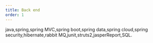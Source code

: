 ```yaml
---
title: Back end
order: 1
---
```


java,spring,spring MVC,spring boot,spring data,spring cloud,spring security,hibernate,rabbit MQ,junit,struts2,jasperReport,SQL.
